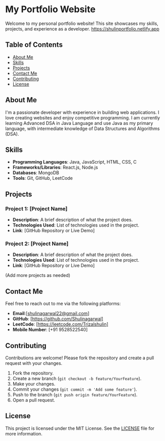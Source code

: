 # My Portfolio Website

Welcome to my personal portfolio website! This site showcases my skills, projects, and experience as a developer.
https://shulinportfolio.netlify.app 

## Table of Contents

- [About Me](#about-me)
- [Skills](#skills)
- [Projects](#projects)
- [Contact Me](#contact-me)
- [Contributing](#contributing)
- [License](#license)

## About Me

I'm a passionate developer with experience in building web applications. I love creating websites and enjoy competitive programming. I am currently learning Advanced DSA in Java Language and use Java as my primary language, with intermediate knowledge of Data Structures and Algorithms (DSA).

## Skills

- **Programming Languages**: Java, JavaScript, HTML, CSS, C
- **Frameworks/Libraries**: React.js, Node.js
- **Databases**: MongoDB
- **Tools**: Git, GitHub, LeetCode

## Projects

### Project 1: [Project Name]
- **Description**: A brief description of what the project does.
- **Technologies Used**: List of technologies used in the project.
- **Link**: [GitHub Repository or Live Demo]

### Project 2: [Project Name]
- **Description**: A brief description of what the project does.
- **Technologies Used**: List of technologies used in the project.
- **Link**: [GitHub Repository or Live Demo]

(Add more projects as needed)

## Contact Me

Feel free to reach out to me via the following platforms:

- **Email**:[shulinagarwal22@gmail.com]
- **GitHub**: [https://github.com/Shulinagarwal]
- **LeetCode**: [https://leetcode.com/Trizalshulin]
- **Mobile Number**: [+91 9528522540]



## Contributing

Contributions are welcome! Please fork the repository and create a pull request with your changes.

1. Fork the repository.
2. Create a new branch (`git checkout -b feature/YourFeature`).
3. Make your changes.
4. Commit your changes (`git commit -m 'Add some feature'`).
5. Push to the branch (`git push origin feature/YourFeature`).
6. Open a pull request.

## License

This project is licensed under the MIT License. See the [LICENSE](LICENSE) file for more information.
